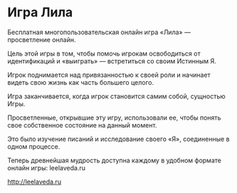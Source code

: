 # Игра Лила
Бесплатная многопользовательская онлайн игра «Лила» — просветление онлайн.

Цель этой игры в том, чтобы помочь игрокам освободиться от идентификаций и «выиграть» — встретиться со своим Истинным Я.

Игрок поднимается над привязанностью к своей роли и начинает видеть свою жизнь как часть большего целого.

Игра заканчивается, когда игрок становится самим собой, сущностью Игры.

Просветленные, открывшие эту игру, использовали ее, чтобы понять свое собственное состояние на данный момент.

Это было изучение писаний и исследование своего «Я», соединенные в одном процессе.

Теперь древнейшая мудрость доступна каждому в удобном формате онлайн игры: leelaveda.ru

http://leelaveda.ru